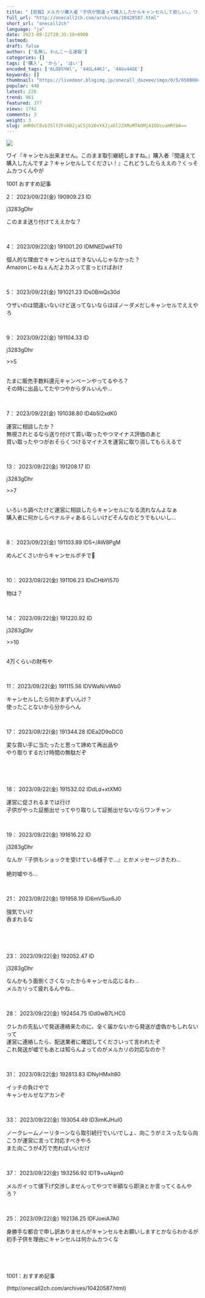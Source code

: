 ```yaml
---
title: "【悲報】メルカリ購入者『子供が間違って購入したからキャンセルして欲しい。』ワイ出品者『(はい嘘乙)』 "
full_url: "http://onecall2ch.com/archives/10420587.html"
short_url: "onecall2ch"
language: "ja"
date: 2023-09-22T20:35:18+0900
lastmod: 
draft: false
author: ['名無し わんこーる速報']
categories: []
tags: ['購入', 'から', 'はい']
encoded_tags: ['6LO85YWl', '44GL44KJ', '44Gv44GE']
keywords: []
thumbnail: "https://livedoor.blogimg.jp/onecall_dazeee/imgs/0/5/05080049.jpg"
popular: 448
latest: 228
trend: 981
featured: 377
views: 1742
comments: 3
weight: 3
slug: aHR0cC8vb25lY2FsbDJjaC5jb20vYXJjaGl2ZXMvMTA0MjA1ODcuaHRtbA==
---
```


![](https://livedoor.blogimg.jp/onecall_dazeee/imgs/0/5/05080049.jpg)

<div><p>ワイ『キャンセル出来ません。このまま取引継続しますね。』購入者『間違えて購入したんですよ？キャンセルしてください！』これどうしたらええの？くっそムカつくんやが</p> <p class='name2'> 1001 おすすめ記事</p> <p class='name2'>2： 2023/09/22(金) 190909.23 ID<p>j3283gDhr</p></p><p class='onecall'> このまま送り付けてええかな？ <br></p><br> <p class='name2'>4： 2023/09/22(金) 191001.20 IDMNEDwkFT0</p><p class='onecall'> 個人的な理由でキャンセルはできないんじゃなかった？ <br> Amazonじゃねぇんだよカスって言っとけばおけ <br></p><br> <p class='name2'>5： 2023/09/22(金) 191021.23 IDs0BmQs30d</p><p class='onecall'> ウザいのは間違いないけど送ってないならほぼノーダメだしキャンセルでええやろ <br></p><br> <p class='name2'>9： 2023/09/22(金) 191104.33 ID<p>j3283gDhr</p></p><p class='onecall'> <p class='anchor'>>>5</p> <br> たまに販売手数料還元キャンペーンやってるやろ？ <br> その時に出品してたやつやからダルいんや… <br></p><br> <p class='name2'>7： 2023/09/22(金) 191038.80 ID4b5l2xdK0</p><p class='onecall'> 運営に相談したか？ <br> 無視されとるなら送り付けて買い取ったやつマイナス評価のあと <br> 買い取ったやつがおそらくつけるマイナスを運営に取り消してもらえるで <br></p><br> <p class='name2'>13： 2023/09/22(金) 191208.17 ID<p>j3283gDhr</p></p><p class='onecall'> <p class='anchor'>>>7</p> <br> いろいろ調べたけど運営に相談したらキャンセルになる流れなんよなぁ <br> 購入者に何かしらペナルティあるらしいけどそんなのどうでもいいし… <br></p><br> <p class='name2'>8： 2023/09/22(金) 191103.89 ID5+/AW8PgM</p><p class='onecall'> めんどくさいからキャンセルポチで🥺 <br></p><br> <p class='name2'>10： 2023/09/22(金) 191106.23 IDsCHbYI570</p><p class='onecall'> 物は？ <br></p><br> <p class='name2'>14： 2023/09/22(金) 191220.92 ID<p>j3283gDhr</p></p><p class='onecall'> <p class='anchor'>>>10</p> <br> 4万くらいの財布や <br></p><br> <p class='name2'>11： 2023/09/22(金) 191115.56 IDVWaN/vWb0</p><p class='onecall'> キャンセルしたら何かまずいんけ？ <br> 使ったことないから分からへん <br></p><br> <p class='name2'>17： 2023/09/22(金) 191344.28 IDEa2D9oDC0</p><p class='onecall'><p> 変な買い手に当たったと思って諦めて再出品や <br> やり取りするだけ時間の無駄だぞ <br></p><br></p><br> <p class='name2'>18： 2023/09/22(金) 191532.02 IDdLd+xtXM0</p><p class='onecall'> 運営に促されるまでは行け <br> 子供がやった証拠出せってやり取りして証拠出せないならワンチャン <br></p><br> <p class='name2'>19： 2023/09/22(金) 191616.22 ID<p>j3283gDhr</p></p><p class='onecall'> なんか『子供もショックを受けている様子で…』とかメッセージきたわ… <br> <br> 絶対嘘やろ… <br></p><br> <p class='name2'>21： 2023/09/22(金) 191958.19 ID6mVSux6J0</p><p class='onecall'><p> 強気でいけ <br> 呑まれるな <br></p><br></p><br> <p class='name2'>23： 2023/09/22(金) 192052.47 ID<p>j3283gDhr</p></p><p class='onecall'> なんかもう面倒くさくなったからキャンセル応じるわ… <br> メルカリって疲れるんやね… <br></p><br> <p class='name2'>28： 2023/09/22(金) 192454.75 IDd0wB7LHC0</p><p class='onecall'> クレカの先払いで発送連絡来たのに、全く届かないから発送が虚偽かもしれないって <br> 運営に連絡したら、配送業者に確認してくださいって言われたぞ <br> これ発送が嘘でもあとは知らんよってのがメルカリの対応なのか？ <br></p><br> <p class='name2'>31： 2023/09/22(金) 192813.83 IDNyHMxIt80</p><p class='onecall'> イッチの負けやで <br> キャンセルせなアカンぞ <br></p><br> <p class='name2'>33： 2023/09/22(金) 193054.49 ID3imKJHuI0</p><p class='onecall'> ノークレームノーリターンなら取引続行でいいでしょ、向こうがミスったなら向こうが運営に言って対応すべきやろ <br> また向こうが4万で売ればいいだけ <br></p><br> <p class='name2'>37： 2023/09/22(金) 193256.92 IDT9+uAkpn0</p><p class='onecall'> メルガイって値下げ交渉しませんってやつで半額なら即決とか言ってくるんやろ？ <br></p><br> <p class='name2'>25： 2023/09/22(金) 192136.25 IDFJoeiA7A0</p><p class='onecall'><p> 身勝手な都合で申し訳ありませんがキャンセルをお願いしますとかならわかるが <br> 初手子供を理由にキャンセルは何かムカつくな </p><br></p><br> <p class='name2'>1001：おすすめ記事</p> </div>

(http//onecall2ch.com/archives/10420587.html)
